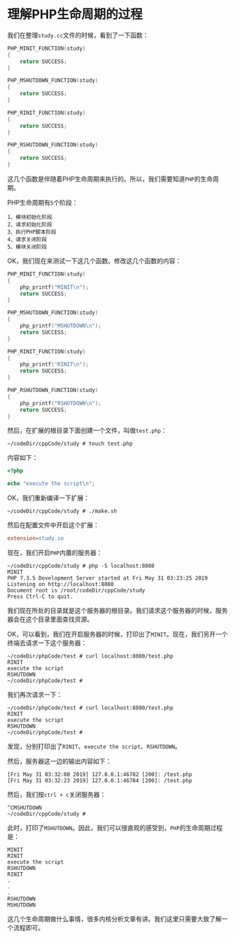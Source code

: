 # 理解PHP生命周期的过程

我们在整理`study.cc`文件的时候，看到了一下函数：

```c++
PHP_MINIT_FUNCTION(study)
{
	return SUCCESS;
}

PHP_MSHUTDOWN_FUNCTION(study)
{
	return SUCCESS;
}

PHP_RINIT_FUNCTION(study)
{
	return SUCCESS;
}

PHP_RSHUTDOWN_FUNCTION(study)
{
	return SUCCESS;
}
```

这几个函数是伴随着PHP生命周期来执行的。所以，我们需要知道`PHP`的生命周期。

PHP生命周期有`5`个阶段：

```
1、模块初始化阶段
2、请求初始化阶段
3、执行PHP脚本阶段
4、请求关闭阶段
5、模块关闭阶段
```

OK，我们现在来测试一下这几个函数。修改这几个函数的内容：

```c++
PHP_MINIT_FUNCTION(study)
{
	php_printf("MINIT\n");
	return SUCCESS;
}

PHP_MSHUTDOWN_FUNCTION(study)
{
	php_printf("MSHUTDOWN\n");
	return SUCCESS;
}

PHP_RINIT_FUNCTION(study)
{
	php_printf("RINIT\n");
	return SUCCESS;
}

PHP_RSHUTDOWN_FUNCTION(study)
{
	php_printf("RSHUTDOWN\n");
	return SUCCESS;
}
```

然后，在扩展的根目录下面创建一个文件，叫做`test.php`：

```shell
~/codeDir/cppCode/study # touch test.php
```

内容如下：

```php
<?php

echo "execute the script\n";
```

OK，我们重新编译一下扩展：

```shell
~/codeDir/cppCode/study # ./make.sh 
```

然后在配置文件中开启这个扩展：

```ini
extension=study.so
```

现在，我们开启`PHP`内置的服务器：

```shell
~/codeDir/cppCode/study # php -S localhost:8080
MINIT
PHP 7.3.5 Development Server started at Fri May 31 03:23:25 2019
Listening on http://localhost:8080
Document root is /root/codeDir/cppCode/study
Press Ctrl-C to quit.

```

我们现在所处的目录就是这个服务器的根目录。我们请求这个服务器的时候，服务器会在这个目录里面查找资源。

OK，可以看到，我们在开启服务器的时候，打印出了`MINIT`。现在，我们另开一个终端去请求一下这个服务器：

```shell
~/codeDir/phpCode/test # curl localhost:8080/test.php
RINIT
execute the script
RSHUTDOWN
~/codeDir/phpCode/test # 
```

我们再次请求一下：

```shell
~/codeDir/phpCode/test # curl localhost:8080/test.php
RINIT
execute the script
RSHUTDOWN
~/codeDir/phpCode/test # 
```

发现，分别打印出了`RINIT`、`execute the script`、`RSHUTDOWN`。

然后，服务器这一边的输出内容如下：

```shell
[Fri May 31 03:32:00 2019] 127.0.0.1:46782 [200]: /test.php
[Fri May 31 03:32:23 2019] 127.0.0.1:46784 [200]: /test.php
```

然后，我们按`ctrl + c`关闭服务器：

```shell
^CMSHUTDOWN
~/codeDir/cppCode/study # 
```

此时，打印了`MSHUTDOWN`。因此，我们可以很直观的感受到，`PHP`的生命周期过程是：

```
MINIT
RINIT
execute the script
RSHUTDOWN
RINIT
.
.
.
RSHUTDOWN
MSHUTDOWN
```

这几个生命周期做什么事情，很多内核分析文章有讲。我们这里只需要大致了解一个流程即可。

